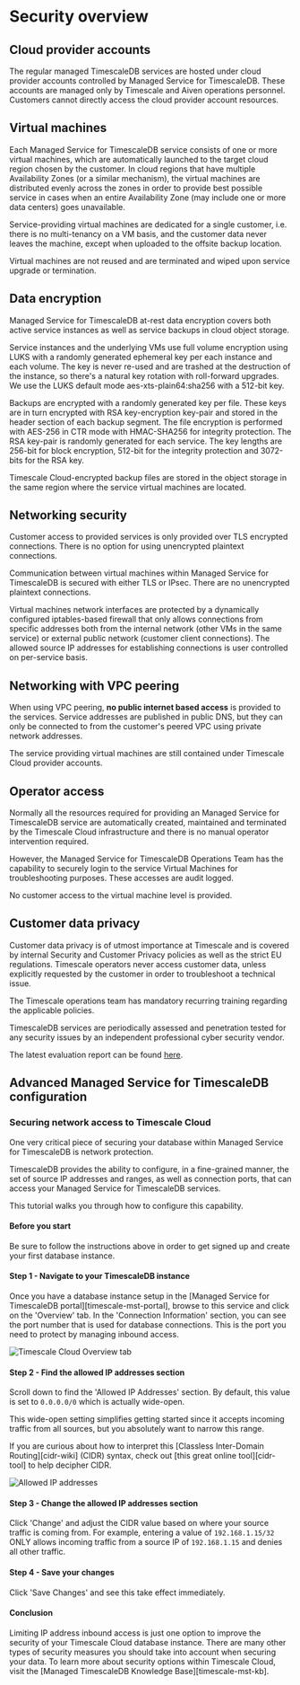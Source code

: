 # Security overview

## Cloud provider accounts
The regular managed TimescaleDB services are hosted under cloud provider
accounts controlled by Managed Service for TimescaleDB. These accounts are
managed only by Timescale and Aiven operations personnel. Customers cannot
directly access the cloud provider account resources.

## Virtual machines
Each Managed Service for TimescaleDB service consists of one or more virtual
machines, which are automatically launched to the target cloud region chosen by
the customer. In cloud regions that have multiple Availability Zones (or a
similar mechanism), the virtual machines are distributed evenly across the zones
in order to provide best possible service in cases when an entire Availability
Zone (may include one or more data centers) goes unavailable.

Service-providing virtual machines are dedicated for a single customer, i.e.
there is no multi-tenancy on a VM basis, and the customer data never leaves the
machine, except when uploaded to the offsite backup location.

Virtual machines are not reused and are terminated and wiped upon service
upgrade or termination.

## Data encryption
Managed Service for TimescaleDB at-rest data encryption covers both active
service instances as well as service backups in cloud object storage.

Service instances and the underlying VMs use full volume encryption using LUKS
with a randomly generated ephemeral key per each instance and each volume. The
key is never re-used and are trashed at the destruction of the instance, so
there's a natural key rotation with roll-forward upgrades. We use the LUKS default
mode aes-xts-plain64:sha256 with a 512-bit key.

Backups are encrypted with a randomly generated key per file. These keys are in
turn encrypted with RSA key-encryption key-pair and stored in the header section
of each backup segment. The file encryption is performed with AES-256 in CTR
mode with HMAC-SHA256 for integrity protection. The RSA key-pair is randomly
generated for each service. The key lengths are 256-bit for block encryption,
512-bit for the integrity protection and 3072-bits for the RSA key.

Timescale Cloud-encrypted backup files are stored in the object storage in the
same region where the service virtual machines are located.

## Networking security
Customer access to provided services is only provided over TLS encrypted connections.
There is no option for using unencrypted plaintext connections.

Communication between virtual machines within Managed Service for TimescaleDB is
secured with either TLS or IPsec. There are no unencrypted plaintext
connections.

Virtual machines network interfaces are protected by a dynamically configured
iptables-based firewall that only allows connections from specific addresses both
from the internal network (other VMs in the same service) or external public
network (customer client connections).  The allowed source IP addresses for
establishing connections is user controlled on per-service basis.

## Networking with VPC peering
When using VPC peering, **no public internet based access** is provided to the
services. Service addresses are published in public DNS, but they can only be
connected to from the customer's peered VPC using private network addresses.

The service providing virtual machines are still contained under Timescale Cloud
provider accounts.

## Operator access
Normally all the resources required for providing an Managed Service for
TimescaleDB service are automatically created, maintained and terminated by the
Timescale Cloud infrastructure and there is no manual operator intervention
required.

However, the Managed Service for TimescaleDB Operations Team has the capability
to securely login to the service Virtual Machines for troubleshooting purposes.
These accesses are audit logged.

No customer access to the virtual machine level is provided.

## Customer data privacy
Customer data privacy is of utmost importance at Timescale and is covered
by internal Security and Customer Privacy policies as well as the strict EU regulations.
Timescale operators never access customer data, unless explicitly
requested by the customer in order to troubleshoot a technical issue.

The Timescale operations team has mandatory recurring training regarding the
applicable policies.

TimescaleDB services are periodically assessed and penetration tested for any
security issues by an independent professional cyber security vendor.

The latest evaluation report can be found [here][cloud-security-eval].

## Advanced Managed Service for TimescaleDB configuration

### Securing network access to Timescale Cloud

One very critical piece of securing your database within Managed Service for TimescaleDB is network protection.

TimescaleDB provides the ability to configure, in a fine-grained manner, the
set of source IP addresses and ranges, as well as connection ports, that can
access your Managed Service for TimescaleDB services.

This tutorial walks you through how to configure this capability.

#### Before you start

Be sure to follow the instructions above in order to
get signed up and create your first database instance.

#### Step 1 - Navigate to your TimescaleDB instance

Once you have a database instance setup in the
[Managed Service for TimescaleDB portal][timescale-mst-portal], browse to this
service and click on the 'Overview' tab. In the 'Connection Information'
section, you can see the port number that is used for database connections.
This is the port you need to protect by managing inbound access.

<img class="main-content__illustration" src="https://assets.iobeam.com/images/docs/screenshots-for-securing-timescale-cloud/overview-tab.png" alt="Timescale Cloud Overview tab"/>

#### Step 2 - Find the allowed IP addresses section

Scroll down to find the 'Allowed IP Addresses' section. By default, this value is set to
`0.0.0.0/0` which is actually wide-open.

<highlight type="warning">
This wide-open setting simplifies getting started since it accepts incoming traffic from all sources, but you absolutely want to narrow this range.
</highlight>

If you are curious about how to interpret this [Classless Inter-Domain Routing][cidr-wiki] (CIDR) syntax,
check out [this great online tool][cidr-tool] to help decipher CIDR.

<img class="main-content__illustration" src="https://assets.iobeam.com/images/docs/screenshots-for-securing-timescale-cloud/allowed-ip.png" alt="Allowed IP addresses"/>

#### Step 3 - Change the allowed IP addresses section

Click 'Change' and adjust the CIDR value based on where your source traffic is coming from.
For example, entering a value of `192.168.1.15/32` ONLY allows incoming traffic from a
source IP of `192.168.1.15` and denies all other traffic.

#### Step 4 - Save your changes
Click 'Save Changes' and see this take effect immediately.

#### Conclusion
Limiting IP address inbound access is just one option to improve the security of your Timescale
Cloud database instance. There are many other types of security measures you should take into
account when securing your data. To learn more about security options within Timescale Cloud,
visit the [Managed TimescaleDB Knowledge Base][timescale-mst-kb].

[cloud-security-eval]: https://www.google.com/url?sa=t&rct=j&q=&esrc=s&source=web&cd=1&cad=rja&uact=8&ved=0ahUKEwjtm4bbn4rbAhUBDZoKHdBRDgkQFggpMAA&url=https%3A%2F%2Fwww.elfgroup.fi%2Fecc%2F1708-S6-71acd0046.pdf&usg=AOvVaw2wcBEPGeys6PL21W3G6wGW
